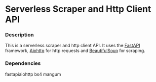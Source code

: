 # Serverless Scraper and Http Client API

### Description

This is a serverless scraper and http client API. It uses the [FastAPI](https://fastapi.tiangolo.com/) framework, [Aiohttp](https://docs.aiohttp.org/en/stable/) for http requests and [BeautifulSoup](https://www.crummy.com/software/BeautifulSoup/bs4/doc/) for scraping.

### Dependencies
fastapiaiohttp
bs4
mangum
